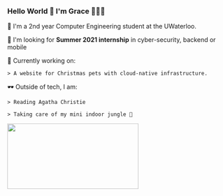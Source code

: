 ### Hello World 👋 I'm Grace 👩🏻‍💻

  🌱 I'm a 2nd year Computer Engineering student at the UWaterloo.
  
  🌱 I'm looking for **Summer 2021 internship** in cyber-security, backend or mobile 
  
  🔭 Currently working on:
  
    > A website for Christmas pets with cloud-native infrastructure.
    
   
   🕶 Outside of tech, I am:
   
    > Reading Agatha Christie
    
    > Taking care of my mini indoor jungle 🌿
    
    
   <img src= "https://media.giphy.com/media/3oz8y07ua4tO49cr3G/giphy.gif" width="300" height="150"  />
